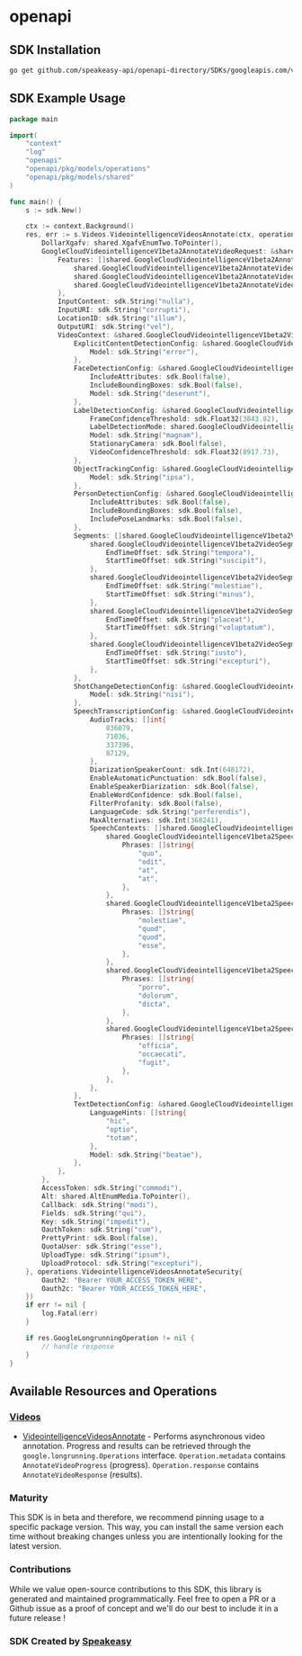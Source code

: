 # openapi

<!-- Start SDK Installation -->
## SDK Installation

```bash
go get github.com/speakeasy-api/openapi-directory/SDKs/googleapis.com/videointelligence/v1beta2/go
```
<!-- End SDK Installation -->

## SDK Example Usage
<!-- Start SDK Example Usage -->
```go
package main

import(
	"context"
	"log"
	"openapi"
	"openapi/pkg/models/operations"
	"openapi/pkg/models/shared"
)

func main() {
    s := sdk.New()

    ctx := context.Background()
    res, err := s.Videos.VideointelligenceVideosAnnotate(ctx, operations.VideointelligenceVideosAnnotateRequest{
        DollarXgafv: shared.XgafvEnumTwo.ToPointer(),
        GoogleCloudVideointelligenceV1beta2AnnotateVideoRequest: &shared.GoogleCloudVideointelligenceV1beta2AnnotateVideoRequest{
            Features: []shared.GoogleCloudVideointelligenceV1beta2AnnotateVideoRequestFeaturesEnum{
                shared.GoogleCloudVideointelligenceV1beta2AnnotateVideoRequestFeaturesEnumObjectTracking,
                shared.GoogleCloudVideointelligenceV1beta2AnnotateVideoRequestFeaturesEnumLogoRecognition,
                shared.GoogleCloudVideointelligenceV1beta2AnnotateVideoRequestFeaturesEnumTextDetection,
            },
            InputContent: sdk.String("nulla"),
            InputURI: sdk.String("corrupti"),
            LocationID: sdk.String("illum"),
            OutputURI: sdk.String("vel"),
            VideoContext: &shared.GoogleCloudVideointelligenceV1beta2VideoContext{
                ExplicitContentDetectionConfig: &shared.GoogleCloudVideointelligenceV1beta2ExplicitContentDetectionConfig{
                    Model: sdk.String("error"),
                },
                FaceDetectionConfig: &shared.GoogleCloudVideointelligenceV1beta2FaceDetectionConfig{
                    IncludeAttributes: sdk.Bool(false),
                    IncludeBoundingBoxes: sdk.Bool(false),
                    Model: sdk.String("deserunt"),
                },
                LabelDetectionConfig: &shared.GoogleCloudVideointelligenceV1beta2LabelDetectionConfig{
                    FrameConfidenceThreshold: sdk.Float32(3843.82),
                    LabelDetectionMode: shared.GoogleCloudVideointelligenceV1beta2LabelDetectionConfigLabelDetectionModeEnumShotMode.ToPointer(),
                    Model: sdk.String("magnam"),
                    StationaryCamera: sdk.Bool(false),
                    VideoConfidenceThreshold: sdk.Float32(8917.73),
                },
                ObjectTrackingConfig: &shared.GoogleCloudVideointelligenceV1beta2ObjectTrackingConfig{
                    Model: sdk.String("ipsa"),
                },
                PersonDetectionConfig: &shared.GoogleCloudVideointelligenceV1beta2PersonDetectionConfig{
                    IncludeAttributes: sdk.Bool(false),
                    IncludeBoundingBoxes: sdk.Bool(false),
                    IncludePoseLandmarks: sdk.Bool(false),
                },
                Segments: []shared.GoogleCloudVideointelligenceV1beta2VideoSegment{
                    shared.GoogleCloudVideointelligenceV1beta2VideoSegment{
                        EndTimeOffset: sdk.String("tempora"),
                        StartTimeOffset: sdk.String("suscipit"),
                    },
                    shared.GoogleCloudVideointelligenceV1beta2VideoSegment{
                        EndTimeOffset: sdk.String("molestiae"),
                        StartTimeOffset: sdk.String("minus"),
                    },
                    shared.GoogleCloudVideointelligenceV1beta2VideoSegment{
                        EndTimeOffset: sdk.String("placeat"),
                        StartTimeOffset: sdk.String("voluptatum"),
                    },
                    shared.GoogleCloudVideointelligenceV1beta2VideoSegment{
                        EndTimeOffset: sdk.String("iusto"),
                        StartTimeOffset: sdk.String("excepturi"),
                    },
                },
                ShotChangeDetectionConfig: &shared.GoogleCloudVideointelligenceV1beta2ShotChangeDetectionConfig{
                    Model: sdk.String("nisi"),
                },
                SpeechTranscriptionConfig: &shared.GoogleCloudVideointelligenceV1beta2SpeechTranscriptionConfig{
                    AudioTracks: []int{
                        836079,
                        71036,
                        337396,
                        87129,
                    },
                    DiarizationSpeakerCount: sdk.Int(648172),
                    EnableAutomaticPunctuation: sdk.Bool(false),
                    EnableSpeakerDiarization: sdk.Bool(false),
                    EnableWordConfidence: sdk.Bool(false),
                    FilterProfanity: sdk.Bool(false),
                    LanguageCode: sdk.String("perferendis"),
                    MaxAlternatives: sdk.Int(368241),
                    SpeechContexts: []shared.GoogleCloudVideointelligenceV1beta2SpeechContext{
                        shared.GoogleCloudVideointelligenceV1beta2SpeechContext{
                            Phrases: []string{
                                "quo",
                                "odit",
                                "at",
                                "at",
                            },
                        },
                        shared.GoogleCloudVideointelligenceV1beta2SpeechContext{
                            Phrases: []string{
                                "molestiae",
                                "quod",
                                "quod",
                                "esse",
                            },
                        },
                        shared.GoogleCloudVideointelligenceV1beta2SpeechContext{
                            Phrases: []string{
                                "porro",
                                "dolorum",
                                "dicta",
                            },
                        },
                        shared.GoogleCloudVideointelligenceV1beta2SpeechContext{
                            Phrases: []string{
                                "officia",
                                "occaecati",
                                "fugit",
                            },
                        },
                    },
                },
                TextDetectionConfig: &shared.GoogleCloudVideointelligenceV1beta2TextDetectionConfig{
                    LanguageHints: []string{
                        "hic",
                        "optio",
                        "totam",
                    },
                    Model: sdk.String("beatae"),
                },
            },
        },
        AccessToken: sdk.String("commodi"),
        Alt: shared.AltEnumMedia.ToPointer(),
        Callback: sdk.String("modi"),
        Fields: sdk.String("qui"),
        Key: sdk.String("impedit"),
        OauthToken: sdk.String("cum"),
        PrettyPrint: sdk.Bool(false),
        QuotaUser: sdk.String("esse"),
        UploadType: sdk.String("ipsum"),
        UploadProtocol: sdk.String("excepturi"),
    }, operations.VideointelligenceVideosAnnotateSecurity{
        Oauth2: "Bearer YOUR_ACCESS_TOKEN_HERE",
        Oauth2c: "Bearer YOUR_ACCESS_TOKEN_HERE",
    })
    if err != nil {
        log.Fatal(err)
    }

    if res.GoogleLongrunningOperation != nil {
        // handle response
    }
}
```
<!-- End SDK Example Usage -->

<!-- Start SDK Available Operations -->
## Available Resources and Operations


### [Videos](docs/videos/README.md)

* [VideointelligenceVideosAnnotate](docs/videos/README.md#videointelligencevideosannotate) - Performs asynchronous video annotation. Progress and results can be retrieved through the `google.longrunning.Operations` interface. `Operation.metadata` contains `AnnotateVideoProgress` (progress). `Operation.response` contains `AnnotateVideoResponse` (results).
<!-- End SDK Available Operations -->

### Maturity

This SDK is in beta and therefore, we recommend pinning usage to a specific package version.
This way, you can install the same version each time without breaking changes unless you are intentionally
looking for the latest version.

### Contributions

While we value open-source contributions to this SDK, this library is generated and maintained programmatically.
Feel free to open a PR or a Github issue as a proof of concept and we'll do our best to include it in a future release !

### SDK Created by [Speakeasy](https://docs.speakeasyapi.dev/docs/using-speakeasy/client-sdks)
